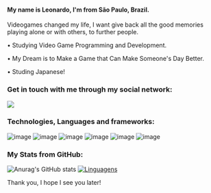  #### My name is Leonardo, I'm from São Paulo, Brazil.
 
 Videogames changed my life, I want give back all the good memories playing alone or with others, to further people.
 
• Studying Video Game Programming and Development.

• My Dream is to Make a Game that Can Make Someone's Day Better.

• Studing Japanese!

### Get in touch with me through my social network: 

<a href="https://www.linkedin.com/in/leonardo-hisao-watanabe-silva-429b0b200/" alt= "LinkedIN" target= "_blank">
 <img src="https://img.shields.io/badge/-LinkedIn-0077B5?style=for-the-badge&logo=linkedin&logoColor=green&link=https://www.linkedin.com/in/leonardo-watanabe-429b0b200/">
</a>   

### Technologies, Languages and frameworks:

![image](https://img.shields.io/badge/Unity-100000?style=for-the-badge&logo=unity&logoColor=white)
![image](https://img.shields.io/badge/HTML5-E34F26?style=for-the-badge&logo=html5&logoColor=white)
![image](https://img.shields.io/badge/CSS3-1572B6?style=for-the-badge&logo=css3&logoColor=white)
![image](https://img.shields.io/badge/C%23-239120?style=for-the-badge&logo=c-sharp&logoColor=white)
![image](https://img.shields.io/badge/JavaScript-F7DF1E?style=for-the-badge&logo=javascript&logoColor=black)
![image](https://img.shields.io/badge/Python-14354C?style=for-the-badge&logo=python&logoColor=white)

### My Stats from GitHub:
![Anurag's GitHub stats](https://github-readme-stats.vercel.app/api?username=watinha08&theme=tokyonight&show_icons=true)
[![Linguagens](https://github-readme-stats.vercel.app/api/top-langs/?username=watinha08&theme=tokyonight&layout=compact)](https://github.com/watinha08/github-readme-stats)
<p align="center">

Thank you, I hope I see you later!
</p>
